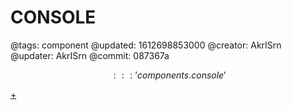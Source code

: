 # CONSOLE

@tags: component
@updated: 1612698853000
@creator: AkrISrn
@updater: AkrISrn
@commit: 087367a

$$::: 'components.console' $$

[+](/snippets/console.md)
